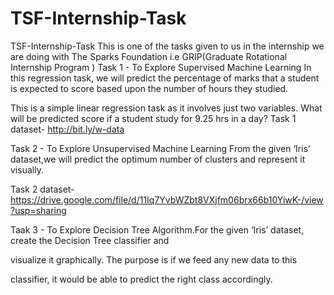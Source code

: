 # TSF-Internship-Task

TSF-Internship-Task This is one of the tasks given to us in the internship we are doing with The Sparks Foundation i.e GRIP(Graduate Rotational Internship Program ) 
Task 1 - To Explore Supervised Machine Learning In this regression task, we will predict the percentage of marks that a student is expected to score based upon the number of 
hours they studied.

This is a simple linear regression task as it involves just two variables. What will be predicted score if a student study for 9.25 hrs in a day? 
Task 1 dataset- http://bit.ly/w-data


Task 2 - To Explore Unsupervised Machine Learning From the given ‘Iris’ dataset,we will predict the optimum number of clusters and represent it visually.

Task 2 dataset- https://drive.google.com/file/d/11Iq7YvbWZbt8VXjfm06brx66b10YiwK-/view?usp=sharing

Taak 3 - To Explore Decision Tree Algorithm.For the given ‘Iris’ dataset, create the Decision Tree classifier and

visualize it graphically. The purpose is if we feed any new data to this

classifier, it would be able to predict the right class accordingly.
